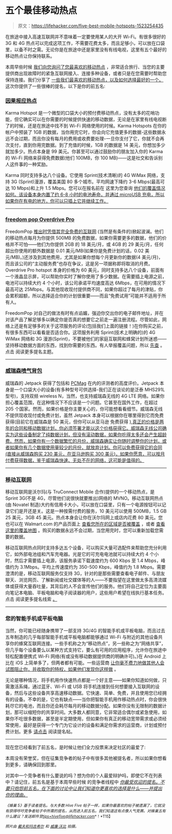# 五个最佳移动热点

> 原文：<https://lifehacker.com/five-best-mobile-hotspots-1523254435>

在旅途中接入高速互联网并不意味着一定要使用某人的大开 Wi-Fi。有很多很好的 3G 和 4G 热点可以完成这项工作，不需要花费太多，而且足够小，可以放在口袋里，以备不时之需。无论你是在旅途中还是家里没有有线电视，这里有五个最好的移动热点让你保持联系。



本周早些时候 [我们向您询问了您最喜欢的移动热点](https://lifehacker.com/whats-the-best-mobile-hotspot-1521766880) ，非常适合旅行、当您的主要提供商出现故障时的紧急互联网接入、连接多种设备，或者只是在您需要时帮助您保持连接。我们分享了 [一些我们最喜欢的移动热点，以及如何选择最好的一个。](http://lifehacker.com/how-to-choose-the-fastest-cheapest-and-most-reliable-5974761) 这次你提供了一些很棒的提名，以下是你的前五名:

### [因果报应热点](https://yourkarma.com/)

Karma Hotspot 是一个微型的口袋大小的预付费移动热点，没有太多的花哨功能，但它确实可以在你需要的时候提供快速的移动数据，无论是在家里有线电视断了的时候，还是在旅途中找不到 Wi-Fi 网络使用的时候。Karma Hotspots 在你的帐户中预装了 1GB 的数据，当你用完它时，你会向它充值更多的数据-这些数据永远不会过期，而且你没有每月的费用或收费要处理-一旦你支付了它，你就不会再次支付，直到你用完数据。到了充值的时候，1GB 的数据是 14 美元，你想加多少就加多少。热点本身是 99 美元。你甚至可以通过鼓励你的朋友加入你的 Karma 的 Wi-Fi 网络来获得免费数据(他们 100MB，你 100 MB)——这是社交和告诉别人这件事的一种奖励。

Karma 同时支持多达八个设备。它使用 Sprint(技术清晰)的 4G WiMax 网络，支持 3G (Sprint)漫游，覆盖美国 80 多个城市。平均网速下降约 3-6 Mbps(最高可达 10 Mbps)和上升 1.5 Mbps。您可以在报名前在 这里为您查询 [他们的覆盖情况如何。该设备本身内置了约 6-8 小时的电池寿命，并通过 microUSB 充电，所以如果你在有电的地方，你可以只插上它并继续工作。](https://yourkarma.com/coverage)

* * *

### [freedom pop Overdrive Pro](http://www.freedompop.com/OverdrivePro)

FreedomPop [推出时凭借其完全免费的互联网](https://lifehacker.com/freedompop-provides-free-wireless-internet-access-you-c-5950625) (当然是有条件的)掀起波澜。他们的移动热点每月为你提供 500MB 的免费数据，如果你需要更多的数据，他们的价格并不可怕——他们为你提供 2GB 的 18 美元/月，或 4GB 的 29 美元/月，任何超出你使用的额外数据是 0.01 美元/MB(如果你是免费计划的话，0.02 美元/MB)。)还涉及到其他费用，尤其是如果你想每个月更新你的数据(4 美元/月)，而且该公司的“主动服务费”也存在争议，这是另一项据称即将取消的月费。Overdrive Pro hotspot 本身的价格为 60 美元，同时支持多达八个设备，前面有一个液晶显示屏，可以帮助你实时了解你使用了多少数据。在需要插上电源之前，电池可以持续大约 4 个小时，该公司承诺平均速度高达 6Mbps，在可用的情况下最高可达 25Mbps。与其他现收现付提供商不同，如果你超过了每月的津贴，你会累积超额，所以选择适合你的计划很重要——而且“免费试用”可能并不适用于所有人。

FreedomPop 对自己的做法有时有点谄媚，强迫你交出你的电子邮件地址，并在对该产品了解足够多以确定你是否真的想要它之前走一遍注册流程。尽管如此，网络上还是有足够多的关于这项服务的评论(包括我们上面的链接！)在你购买之前，有很多东西可以看看是否适合你。这项服务利用 Sprint(技术上明确的)的 4G WiMax 网络和 3G 漫游(Sprint)，不要被他们的家庭互联网和蜂窝计划所迷惑——坚持移动数据方面的东西，找到你需要的东西。有人举报覆盖问题，所以 [先查](https://www.freedompop.com/coverage) 。点击 阅读更多提名主题。

* * *

### [威瑞森喷气背包](http://www.verizonwireless.com/b2c/device/mobile-hotspot/jetpack-hotspot-mhs291l?selectedContractTerm=2)

威瑞森的 Jetpack 获得了包括和 [PCMag](http://www.pcmag.com/article2/0,2817,2421659,00.asp) 在内的评测者的高度评价。Jetpack 本身是一个口袋大小的设备(有多种型号可供选择-我们正在谈论的是泛泰 MHS291L 型号)，支持双频 wireless N，当然，也支持威瑞森无线的 4G LTE 网络。如果你担心覆盖范围，在这种情况下不应该是一个问题。它甚至在国外工作，在超过 205 个国家。然而，如果价格是你主要关心的，你可能想看看细节。威瑞森无线不提供现收现付或免费计划，虽然 Jetpack 本身可以根据你在哪里得到它而免费获得(目前它在威瑞森是 50 美元，但你可以从亚马逊 免费获得 [),真正的价格是两年的合同和移动数据计划，你必须签署才能以这个价格获得它。威瑞森无线公司确实为这些设备制定了纯数据计划，但没有滚动数据，如果你吃得太多还会产生超龄费。然而，如果你有一个数据繁忙的月份，威瑞森确实让你随时调整你的计划，或者如果你有几个数据使用量较少的月份，就放弃计划。你可以免费获得它的合同(直接从威瑞森购买 230 美元，在亚马逊购买 300 美元)，如果你愿意，可以按月付费获得数据，鉴于威瑞森快速、无处不在的网络，这可能是值得的。](http://www.amazon.com/dp/B00E9WBLGM/?asc_campaign=InlineText&asc_refurl=https://lifehacker.com/five-best-mobile-hotspots-1523254435&asc_source=&tag=kinjalifehackerlink-20)

* * *

### [移动互联网](http://www.internet-go.com/)

移动互联网是沃尔玛(与 TruConnect Mobile 合作)提供的一个移动热点，是 Sprint 3G(不是 4G，尽管他们说很快就要推出)网络的 MVNO。移动互联网热点(由 Novatel 制造)大约有信用卡大小，可以放在口袋里，只有一个电源按钮可以记录它们是开还是关。这是一种按需付费的服务，10 美元可以使用 500MB，1.5 GB 25 美元，3GB 45 美元。热点本身会让你在沃尔玛网上或店内花费 80 美元。您也可以在 Walmart.com 的产品页面上 [查看您所在的区域是否被覆盖](http://www.walmart.com/ip/TruConnect-Internet-on-the-Go-Mobile-Hotspot/20665535) ，或者 [查看这里的覆盖地图](http://www.internet-go.com/coverage/) 。购买的数据永远不会过期，当您用完时，您可以重新加载您需要的数据。

移动互联网热点同时支持多达五个设备，可以购买大量可选配件来帮助您充分利用它，如外部电池组和汽车充电器。光是它的可充电电池就可以持续大约 4 个小时，然后才需要插上电源，该服务承诺下载速度约为 600 Kbps 至 1.4 Mbps，峰值约为 3.1Mbps。平均上传速度约为 350-500 Kbps，峰值约为 1.8 Mbps。需要澄清的是，移动互联网服务仅支持 3G，针对的是那些需要查看电子邮件、与朋友聊天、浏览网页、了解新闻或社交媒体等的人——不要指望在这里做太多高清流媒体或获得大量吞吐量，其背后的人不会宣传他们的服务。他们将自己定位为主要面向笔记本电脑、平板电脑和电子阅读器的用户，这些用户希望在线执行基本任务。点击 阅读更多提名线索 [。](https://lifehacker.com/1522128022)

* * *

### 您的智能手机或平板电脑

当然，你可能已经随身携带了一部支持 3G/4G 的智能手机或平板电脑，而且过去五年制造的几乎每部智能手机或平板电脑都能够通过 Wi-Fi 与附近的其他设备共享你的蜂窝互联网连接。一些手机称之为“移动热点”，另一些称之为“网络共享”，但几乎每个设备要么以某种方式支持它，要么有可用的应用程序，允许你在旅途中轻松配置便携式 Wi-Fi 网络(有或没有移动数据提供商的明确许可)。)在 Android 上比在 iOS 上简单多了，但两者都有可能。一些运营商 [让你毫不费力地做](https://lifehacker.com/the-right-to-tether-what-the-verizon-fcc-settlement-me-5933152)[其他人会试图阻止你，并收取你的特权，如果他们发现你这样做](http://lifehacker.com/how-can-i-tether-without-my-carrier-finding-out-5850476) 。

无论是哪种情况，将手机用作快速热点都是一个好主意——如果你知道如何做，只需激活系绳，通过蓝牙、Wi-Fi 或 USB 将手机连接到任何想要接入互联网的设备，然后与这些设备共享高速移动数据。它快速、简单、免费，并且使用您已经拥有的设备。不幸的是，它也有缺点——当你把智能手机用作移动热点时，你会很快耗尽它的电池，而且你还会耗尽每月的移动数据分配。如果你没有无限制的数据计划，那可以缩短你的共享时间。大多数人都同意，它非常适合偶尔或紧急使用，如果你不吃很多数据，甚至是半定期使用，但如果你有真正的移动宽带需求或必须经常使用，最好是获得一个专门为它设计的设备和满足你需求的运营商，计划或预付费计划。更多 [请点击](https://lifehacker.com/vote-your-smartphone-why-okay-im-nominating-this-one-1521774103) 阅读提名帖。

* * *

现在您已经看到了前五名，是时候让他们全力投票来决定社区的最爱了:

本周没有荣誉奖，但在征集竞争者的帖子中有很多其他被提名者，所以如果你想看到更多，请确保回到那里。

对其中一个竞争者有什么要说的吗？想为你的个人最爱辩护吗，即使它不在列表中？请记住，前五名是基于本周早些时候 的竞争者线程中 [*你最受欢迎的提名。不要只抱怨前五名，在下面的讨论中让我们知道你更喜欢的选择是什么——并提出你的理由。*](https://lifehacker.com/whats-the-best-mobile-hotspot-1521766880)

<small>*《蜂巢 5》基于读者提名。与大多数 Hive Five 帖子一样，如果你最喜欢的帖子被遗漏了，它就没有获得呼吁竞争者帖子中所需的提名，从而进入前五名。我们知道这有点像人气竞赛。对蜂巢五有什么建议？发送邮件至*</small>[<small>*tips+hivefive@lifehacker.com*</small>](mailto:tips+hivefive@lifehacker.com)<small>*！*T15】</small>

<small>*照片由*</small> [<small>*戴夫和玛吉希尔*</small>](http://www.flickr.com/photos/the-consortium/7270034504/) <small>*和*</small> [<small>*威廉·沃比*</small>](http://www.flickr.com/photos/wwarby/11496253143/) <small>*拍摄。*</small>